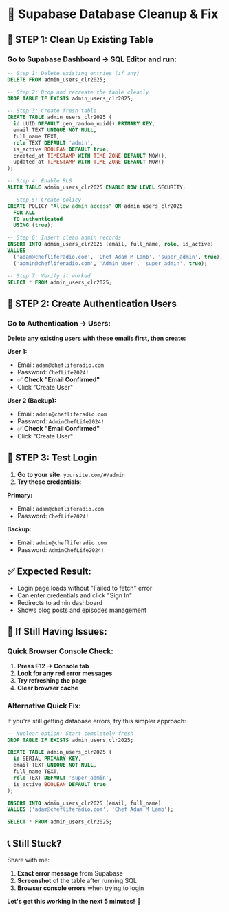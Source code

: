 # 🔧 Supabase Database Cleanup & Fix

## 🚨 **STEP 1: Clean Up Existing Table**

### **Go to Supabase Dashboard → SQL Editor and run:**

```sql
-- Step 1: Delete existing entries (if any)
DELETE FROM admin_users_clr2025;

-- Step 2: Drop and recreate the table cleanly
DROP TABLE IF EXISTS admin_users_clr2025;

-- Step 3: Create fresh table
CREATE TABLE admin_users_clr2025 (
  id UUID DEFAULT gen_random_uuid() PRIMARY KEY,
  email TEXT UNIQUE NOT NULL,
  full_name TEXT,
  role TEXT DEFAULT 'admin',
  is_active BOOLEAN DEFAULT true,
  created_at TIMESTAMP WITH TIME ZONE DEFAULT NOW(),
  updated_at TIMESTAMP WITH TIME ZONE DEFAULT NOW()
);

-- Step 4: Enable RLS
ALTER TABLE admin_users_clr2025 ENABLE ROW LEVEL SECURITY;

-- Step 5: Create policy
CREATE POLICY "Allow admin access" ON admin_users_clr2025
  FOR ALL 
  TO authenticated 
  USING (true);

-- Step 6: Insert clean admin records
INSERT INTO admin_users_clr2025 (email, full_name, role, is_active) 
VALUES 
  ('adam@chefliferadio.com', 'Chef Adam M Lamb', 'super_admin', true),
  ('admin@chefliferadio.com', 'Admin User', 'super_admin', true);

-- Step 7: Verify it worked
SELECT * FROM admin_users_clr2025;
```

## 🚨 **STEP 2: Create Authentication Users**

### **Go to Authentication → Users:**

**Delete any existing users with these emails first, then create:**

**User 1:**
- Email: `adam@chefliferadio.com`
- Password: `ChefLife2024!`
- ✅ **Check "Email Confirmed"**
- Click "Create User"

**User 2 (Backup):**
- Email: `admin@chefliferadio.com` 
- Password: `AdminChefLife2024!`
- ✅ **Check "Email Confirmed"**
- Click "Create User"

## 🚨 **STEP 3: Test Login**

1. **Go to your site**: `yoursite.com/#/admin`
2. **Try these credentials**:

**Primary:**
- Email: `adam@chefliferadio.com`
- Password: `ChefLife2024!`

**Backup:**
- Email: `admin@chefliferadio.com`
- Password: `AdminChefLife2024!`

## ✅ **Expected Result:**
- Login page loads without "Failed to fetch" error
- Can enter credentials and click "Sign In"
- Redirects to admin dashboard
- Shows blog posts and episodes management

## 🔧 **If Still Having Issues:**

### **Quick Browser Console Check:**
1. **Press F12 → Console tab**
2. **Look for any red error messages**
3. **Try refreshing the page**
4. **Clear browser cache**

### **Alternative Quick Fix:**
If you're still getting database errors, try this simpler approach:

```sql
-- Nuclear option: Start completely fresh
DROP TABLE IF EXISTS admin_users_clr2025;

CREATE TABLE admin_users_clr2025 (
  id SERIAL PRIMARY KEY,
  email TEXT UNIQUE NOT NULL,
  full_name TEXT,
  role TEXT DEFAULT 'super_admin',
  is_active BOOLEAN DEFAULT true
);

INSERT INTO admin_users_clr2025 (email, full_name) 
VALUES ('adam@chefliferadio.com', 'Chef Adam M Lamb');

SELECT * FROM admin_users_clr2025;
```

## 📞 **Still Stuck?**
Share with me:
1. **Exact error message** from Supabase
2. **Screenshot** of the table after running SQL
3. **Browser console errors** when trying to login

**Let's get this working in the next 5 minutes!** 🚀